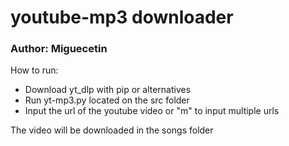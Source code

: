 # youtube-mp3 downloader
### Author: Miguecetin

How to run:

- Download yt_dlp with pip or alternatives
- Run yt-mp3.py located on the src folder
- Input the url of the youtube video or "m" to input multiple urls

The video will be downloaded in the songs folder